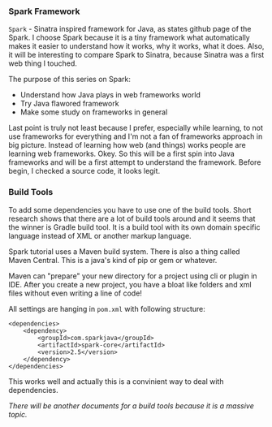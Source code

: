 ### Spark Framework

`Spark` - Sinatra inspired framework for Java, as states github page of the Spark. I choose Spark because it is a tiny framework what automatically makes it easier to understand how it works, why it works, what it does. Also, it will be interesting to compare Spark to Sinatra, because Sinatra was a first web thing I touched.

The purpose of this series on Spark:

- Understand how Java plays in web frameworks world
- Try Java flawored framework
- Make some study on frameworks in general

Last point is truly not least because I prefer, especially while learning, to not use frameworks for everything and I'm not a fan of frameworks approach in big picture. Instead of learning how web (and things) works people are learning web frameworks. Okey. So this will be a first spin into Java frameworks and will be a first attempt to understand the framework. Before begin, I checked a source code, it looks legit.


### Build Tools

To add some dependencies you have to use one of the build tools. Short research shows that there are a lot of build tools around and it seems that the winner is Gradle build tool. It is a build tool with its own domain specific language instead of XML or another markup language.

Spark tutorial uses a Maven build system. There is also a thing called Maven Central. This is a java's kind of pip or gem or whatever.

Maven can "prepare" your new directory for a project using cli or plugin in IDE. After you create a new project, you have a bloat like folders and xml files without even writing a line of code!

All settings are hanging in `pom.xml` with following structure:

```
<dependencies>
    <dependency>
        <groupId>com.sparkjava</groupId>
        <artifactId>spark-core</artifactId>
        <version>2.5</version>
    </dependency>
</dependencies>
```

This works well and actually this is a convinient way to deal with dependencies.

*There will be another documents for a build tools because it is a massive topic.*
